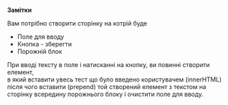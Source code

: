 **Замітки**

Вам потрібно створити сторінку на котрій буде

* Поле для вводу
* Кнопка - зберегти
* Порожній блок

При вводі тексту в поле і натисканні на кнопку, ви повинні створити елемент,<br>в який вставити увесь тест що було введено користувачем (innerHTML) після чого вставити (prepend) той створений елемент з текстом на сторінку всередину порожнього блоку і очистити поле для вводу.   